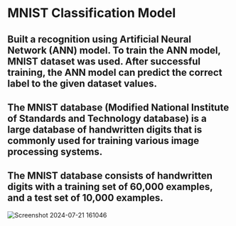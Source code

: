 # MNIST Classification Model

## Built a recognition using Artificial Neural Network (ANN) model. To train the ANN model, MNIST dataset was used. After successful training, the ANN model can predict the correct label to the given dataset values.
## The MNIST database (Modified National Institute of Standards and Technology database) is a large database of handwritten digits that is commonly used for training various image processing systems.
## The MNIST database consists of handwritten digits with a training set of 60,000 examples, and a test set of 10,000 examples.

![Screenshot 2024-07-21 161046](https://github.com/user-attachments/assets/9027e8f5-45d7-48a2-8bd0-34cf4fd99b36)

